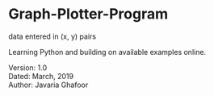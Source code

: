 # Graph-Plotter-Program
data entered in (x, y) pairs

Learning Python and building on available examples online.

Version: 1.0  
Dated: March, 2019  
Author: Javaria Ghafoor  
